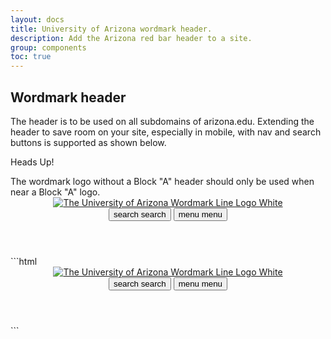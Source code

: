 ```yaml
---
layout: docs
title: University of Arizona wordmark header.
description: Add the Arizona red bar header to a site.
group: components
toc: true
---
```


## Wordmark header
The header is to be used on all subdomains of arizona.edu. Extending the header
to save room on your site, especially in mobile, with nav and search buttons is
supported as shown below.

<div class="alert alert-warning" role="alert">
  <p class="h4 alert-heading">Heads Up!</p>
  The wordmark logo without a Block "A" header should only be used when near a Block "A" logo.
</div>

<header class="bg-red arizona-header" id="header_arizona">
  <div class="container">
    <div class="row">
      <a class="arizona-logo" href="http://www.arizona.edu" title="The University of Arizona homepage">
        <img class="arizona-line-logo" alt="The University of Arizona Wordmark Line Logo White" src="https://cdn.digital.arizona.edu/logos/v1.0.0/ua_wordmark_line_logo_white_rgb.min.svg"/>
      </a>
    </div>
  </div>
  <div class="redbar-buttons d-lg-none">
    <button data-toggle="offcanvas" type="button" data-target="#navbarOffcanvasDemo" aria-controls="navbarOffcanvasDemo" class="btn btn-redbar">
      <span class="icon material-icons-sharp"> search </span>
      <span class="icon-text"> search </span>
    </button>
    <button data-toggle="offcanvas" type="button" data-target="#navbarOffcanvasDemo" aria-controls="navbarOffcanvasDemo" class="btn btn-redbar">
      <span class="icon material-icons-sharp"> menu </span>
      <span class="icon-text"> menu </span>
    </button>
  </div>
</header>
```html
<header class="bg-red arizona-header" id="header_arizona">
  <div class="container">
    <div class="row">
      <a class="arizona-logo" href="http://www.arizona.edu" title="The University of Arizona homepage">
        <img class="arizona-line-logo" alt="The University of Arizona Wordmark Line Logo White" src="https://cdn.digital.arizona.edu/logos/v1.0.0/ua_wordmark_line_logo_white_rgb.min.svg"/>
      </a>
    </div>
  </div>
  <div class="redbar-buttons d-lg-none">
    <button data-toggle="offcanvas" type="button" data-target="#navbarOffcanvasDemo" aria-controls="navbarOffcanvasDemo" class="btn btn-redbar">
      <span class="icon material-icons-sharp"> search </span>
      <span class="icon-text"> search </span>
    </button>
    <button data-toggle="offcanvas" type="button" data-target="#navbarOffcanvasDemo" aria-controls="navbarOffcanvasDemo" class="btn btn-redbar">
      <span class="icon material-icons-sharp"> menu </span>
      <span class="icon-text"> menu </span>
    </button>
  </div>
</header>
```
<div id="navbarOffcanvasDemo"></div>
